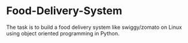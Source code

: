 # Food-Delivery-System
The task is to build a food delivery system like swiggy/zomato on Linux using object oriented programming in Python.
